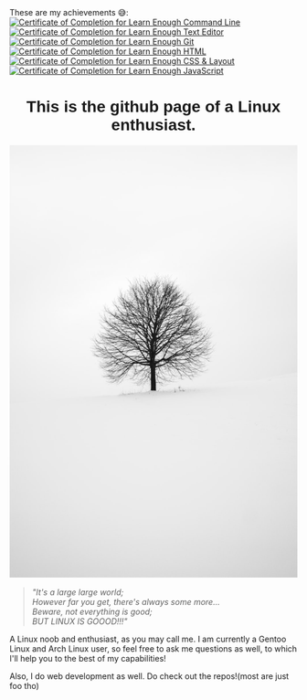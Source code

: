 <!--### Hi there 👋-->
<!DOCTYPE html>

<head>
  <link href="https://fonts.googleapis.com/css2?family=Raleway:wght@100&display=swap" rel="stylesheet">
 </head>
<body>
 These are my achievements 😅:<br><a href="https://www.learnenough.com/certificates/Atharva"><img src="https://www.learnenough.com/certificates/Atharva/command-line-tutorial.svg" alt="Certificate of Completion for Learn Enough Command Line"></a><a href="https://www.learnenough.com/certificates/Atharva"><img src="https://www.learnenough.com/certificates/Atharva/text-editor-tutorial.svg" alt="Certificate of Completion for Learn Enough Text Editor"></a><a href="https://www.learnenough.com/certificates/Atharva"><img src="https://www.learnenough.com/certificates/Atharva/git-tutorial.svg" alt="Certificate of Completion for Learn Enough Git"></a><a href="https://www.learnenough.com/certificates/Atharva"><img src="https://www.learnenough.com/certificates/Atharva/html-tutorial.svg" alt="Certificate of Completion for Learn Enough HTML"></a><a href="https://www.learnenough.com/certificates/Atharva"><img src="https://www.learnenough.com/certificates/Atharva/css-and-layout-tutorial.svg" alt="Certificate of Completion for Learn Enough CSS &amp; Layout"></a><a href="https://www.learnenough.com/certificates/Atharva"><img src="https://www.learnenough.com/certificates/Atharva/javascript-tutorial.svg" alt="Certificate of Completion for Learn Enough JavaScript"></a>
<h1 style="font-family:'Raleway', sans-serif;
           text-align:center;
           ">This is the github page of a Linux enthusiast.</h1>

<img src="https://github.com/Axarva/dotfiles/blob/master/screenshots/img.jpe" alt="An image">

<blockquote><em>"It's a large large world;<br>
                 However far you get, there's always some more...<br>
                 Beware, not everything is good;<br>
                 BUT LINUX IS GOOOD!!!"<br>
  </em></blockquote>
<p> A Linux noob and enthusiast, as you may call me.
  I am currently a Gentoo Linux and Arch Linux user, so feel free to ask me questions as well,
  to which I'll help you to the best of my capabilities!
</p>
<p>Also, I do web development as well.
    Do check out the repos!(most are just foo tho)
</p>
</body>
